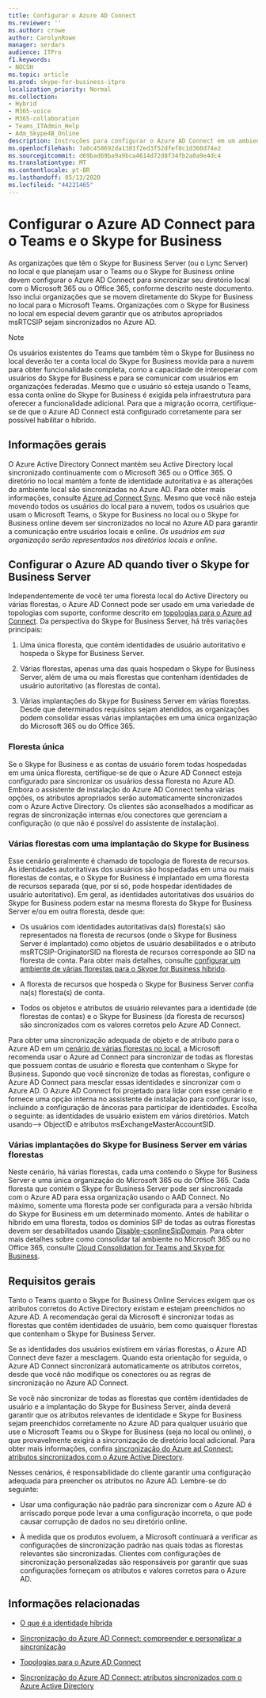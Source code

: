 ```yaml
---
title: Configurar o Azure AD Connect
ms.reviewer: ''
ms.author: crowe
author: CarolynRowe
manager: serdars
audience: ITPro
f1.keywords:
- NOCSH
ms.topic: article
ms.prod: skype-for-business-itpro
localization_priority: Normal
ms.collection:
- Hybrid
- M365-voice
- M365-collaboration
- Teams_ITAdmin_Help
- Adm_Skype4B_Online
description: Instruções para configurar o Azure AD Connect em um ambiente híbrido.
ms.openlocfilehash: 7a0c458692da1381f2ed3f52dfef8c1d360d74e2
ms.sourcegitcommit: d69bad69ba9a9bca4614d72d8f34fb2a0a9e4dc4
ms.translationtype: MT
ms.contentlocale: pt-BR
ms.lasthandoff: 05/13/2020
ms.locfileid: "44221465"
---
```

# <a name="configure-azure-ad-connect-for-teams-and-skype-for-business"></a>Configurar o Azure AD Connect para o Teams e o Skype for Business
 
As organizações que têm o Skype for Business Server (ou o Lync Server) no local e que planejam usar o Teams ou o Skype for Business online devem configurar o Azure AD Connect para sincronizar seu diretório local com o Microsoft 365 ou o Office 365, conforme descrito neste documento.  Isso inclui organizações que se movem diretamente do Skype for Business no local para o Microsoft Teams. Organizações com o Skype for Business no local em especial devem garantir que os atributos apropriados msRTCSIP sejam sincronizados no Azure AD. 

> [!NOTE]
> Os usuários existentes do Teams que também têm o Skype for Business no local deverão ter a conta local do Skype for Business movida para a nuvem para obter funcionalidade completa, como a capacidade de interoperar com usuários do Skype for Business e para se comunicar com usuários em organizações federadas. Mesmo que o usuário só esteja usando o Teams, essa conta online do Skype for Business é exigida pela infraestrutura para oferecer a funcionalidade adicional.  Para que a migração ocorra, certifique-se de que o Azure AD Connect está configurado corretamente para ser possível habilitar o híbrido.
 

## <a name="background-information"></a>Informações gerais

O Azure Active Directory Connect mantém seu Active Directory local sincronizado continuamente com o Microsoft 365 ou o Office 365.  O diretório no local mantém a fonte de identidade autoritativa e as alterações do ambiente local são sincronizadas no Azure AD. Para obter mais informações, consulte [Azure ad Connect Sync](https://docs.microsoft.com/azure/active-directory/hybrid/how-to-connect-sync-whatis).  Mesmo que você não esteja movendo todos os usuários do local para a nuvem, todos os usuários que usam o Microsoft Teams, o Skype for Business no local ou o Skype for Business online devem ser sincronizados no local no Azure AD para garantir a comunicação entre usuários locais e online. *Os usuários em sua organização serão representados nos diretórios locais e online.*


## <a name="configuring-azure-ad-when-you-have-skype-for-business-server"></a>Configurar o Azure AD quando tiver o Skype for Business Server 

Independentemente de você ter uma floresta local do Active Directory ou várias florestas, o Azure AD Connect pode ser usado em uma variedade de topologias com suporte, conforme descrito em [topologias para o Azure ad Connect](https://docs.microsoft.com/azure/active-directory/hybrid/plan-connect-topologies).  Da perspectiva do Skype for Business Server, há três variações principais: 

1. Uma única floresta, que contém identidades de usuário autoritativo e hospeda o Skype for Business Server. 

2. Várias florestas, apenas uma das quais hospedam o Skype for Business Server, além de uma ou mais florestas que contenham identidades de usuário autoritativo (as florestas de conta). 

3. Várias implantações do Skype for Business Server em várias florestas. Desde que determinados requisitos sejam atendidos, as organizações podem consolidar essas várias implantações em uma única organização do Microsoft 365 ou do Office 365.

### <a name="single-forest"></a>Floresta única 

Se o Skype for Business e as contas de usuário forem todas hospedadas em uma única floresta, certifique-se de que o Azure AD Connect esteja configurado para sincronizar os usuários dessa floresta no Azure AD.  Embora o assistente de instalação do Azure AD Connect tenha várias opções, os atributos apropriados serão automaticamente sincronizados com o Azure Active Directory. Os clientes são aconselhados a modificar as regras de sincronização internas e/ou conectores que gerenciam a configuração (o que não é possível do assistente de instalação).  

### <a name="multiple-forests-with-one-skype-for-business-deployment"></a>Várias florestas com uma implantação do Skype for Business 

Esse cenário geralmente é chamado de topologia de floresta de recursos. As identidades autoritativas dos usuários são hospedadas em uma ou mais florestas de contas, e o Skype for Business é implantado em uma floresta de recursos separada (que, por si só, pode hospedar identidades de usuário autoritativo). Em geral, as identidades autoritativas dos usuários do Skype for Business podem estar na mesma floresta do Skype for Business Server e/ou em outra floresta, desde que: 

- Os usuários com identidades autoritativas da(s) floresta(s) são representados na floresta de recursos (onde o Skype for Business Server é implantado) como objetos de usuário desabilitados e o atributo msRTCSIP-OriginatorSID na floresta de recursos corresponde ao SID na floresta de conta. Para obter mais detalhes, consulte [configurar um ambiente de várias florestas para o Skype for Business híbrido](configure-a-multi-forest-environment-for-hybrid.md).

- A floresta de recursos que hospeda o Skype for Business Server confia na(s) floresta(s) de conta.  

- Todos os objetos e atributos de usuário relevantes para a identidade (de florestas de contas) e o Skype for Business (da floresta de recursos) são sincronizados com os valores corretos pelo Azure AD Connect.  

 Para obter uma sincronização adequada de objeto e de atributo para o Azure AD em um [cenário de várias florestas no local](configure-a-multi-forest-environment-for-hybrid.md), a Microsoft recomenda usar o Azure ad Connect para sincronizar de todas as florestas que possuem contas de usuário e floresta que contenham o Skype for Business.  Supondo que você sincronize de todas as florestas, configure o Azure AD Connect para mesclar essas identidades e sincronizar com o Azure AD. O Azure AD Connect foi projetado para lidar com esse cenário e fornece uma opção interna no assistente de instalação para configurar isso, incluindo a configuração de âncoras para participar de identidades.  Escolha o seguinte: as identidades de usuário existem em vários diretórios. Match usando--> ObjectID e atributos msExchangeMasterAccountSID.


### <a name="multiple-skype-for-business-server-deployments-in-multiple-forests"></a>Várias implantações do Skype for Business Server em várias florestas 

Neste cenário, há várias florestas, cada uma contendo o Skype for Business Server e uma única organização do Microsoft 365 ou do Office 365.  Cada floresta que contém o Skype for Business Server pode ser sincronizada com o Azure AD para essa organização usando o AAD Connect. No máximo, somente uma floresta pode ser configurada para a versão híbrida do Skype for Business em um determinado momento. Antes de habilitar o híbrido em uma floresta, todos os domínios SIP de todas as outras florestas devem ser desabilitados usando [Disable-csonlineSipDomain](https://docs.microsoft.com/powershell/module/skype/disable-csonlinesipdomain). Para obter mais detalhes sobre como consolidar tal ambiente no Microsoft 365 ou no Office 365, consulte [Cloud Consolidation for Teams and Skype for Business](cloud-consolidation.md).

## <a name="general-requirements"></a>Requisitos gerais 

Tanto o Teams quanto o Skype for Business Online Services exigem que os atributos corretos do Active Directory existam e estejam preenchidos no Azure AD.  A recomendação geral da Microsoft é sincronizar todas as florestas que contêm identidades de usuário, bem como quaisquer florestas que contenham o Skype for Business Server.

 Se as identidades dos usuários existirem em várias florestas, o Azure AD Connect deve fazer a mesclagem. Quando esta orientação for seguida, o Azure AD Connect sincronizará automaticamente os atributos corretos, desde que você não modifique os conectores ou as regras de sincronização no Azure AD Connect. 
  
Se você não sincronizar de todas as florestas que contêm identidades de usuário e a implantação do Skype for Business Server, ainda deverá garantir que os atributos relevantes de identidade e Skype for Business sejam preenchidos corretamente no Azure AD para qualquer usuário que use o Microsoft Teams ou o Skype for Business (seja no local ou online), o que provavelmente exigirá a sincronização de diretório local adicional. Para obter mais informações, confira [sincronização do Azure ad Connect: atributos sincronizados com o Azure Active Directory](https://docs.microsoft.com/azure/active-directory/hybrid/reference-connect-sync-attributes-synchronized).

Nesses cenários, é responsabilidade do cliente garantir uma configuração adequada para preencher os atributos no Azure AD. Lembre-se do seguinte: 

- Usar uma configuração não padrão para sincronizar com o Azure AD é arriscado porque pode levar a uma configuração incorreta, o que pode causar corrupção de dados no seu diretório online.

- À medida que os produtos evoluem, a Microsoft continuará a verificar as configurações de sincronização padrão nas quais todas as florestas relevantes são sincronizadas. Clientes com configurações de sincronização personalizadas são responsáveis por garantir que suas configurações forneçam os atributos e valores corretos para o Azure AD. 

## <a name="related-information"></a>Informações relacionadas

- [O que é a identidade híbrida](https://docs.microsoft.com/azure/active-directory/hybrid/whatis-hybrid-identity)

- [Sincronização do Azure AD Connect: compreender e personalizar a sincronização](https://docs.microsoft.com/azure/active-directory/hybrid/how-to-connect-sync-whatis)

- [Topologias para o Azure AD Connect](https://docs.microsoft.com/azure/active-directory/hybrid/plan-connect-topologies)

- [Sincronização do Azure AD Connect: atributos sincronizados com o Azure Active Directory](https://docs.microsoft.com/azure/active-directory/hybrid/reference-connect-sync-attributes-synchronized)
